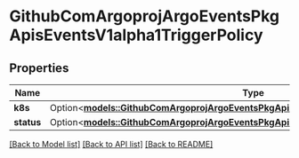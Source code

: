 # GithubComArgoprojArgoEventsPkgApisEventsV1alpha1TriggerPolicy

## Properties

Name | Type | Description | Notes
------------ | ------------- | ------------- | -------------
**k8s** | Option<[**models::GithubComArgoprojArgoEventsPkgApisEventsV1alpha1K8SResourcePolicy**](github.com.argoproj.argo_events.pkg.apis.events.v1alpha1.K8SResourcePolicy.md)> |  | [optional]
**status** | Option<[**models::GithubComArgoprojArgoEventsPkgApisEventsV1alpha1StatusPolicy**](github.com.argoproj.argo_events.pkg.apis.events.v1alpha1.StatusPolicy.md)> |  | [optional]

[[Back to Model list]](../README.md#documentation-for-models) [[Back to API list]](../README.md#documentation-for-api-endpoints) [[Back to README]](../README.md)


